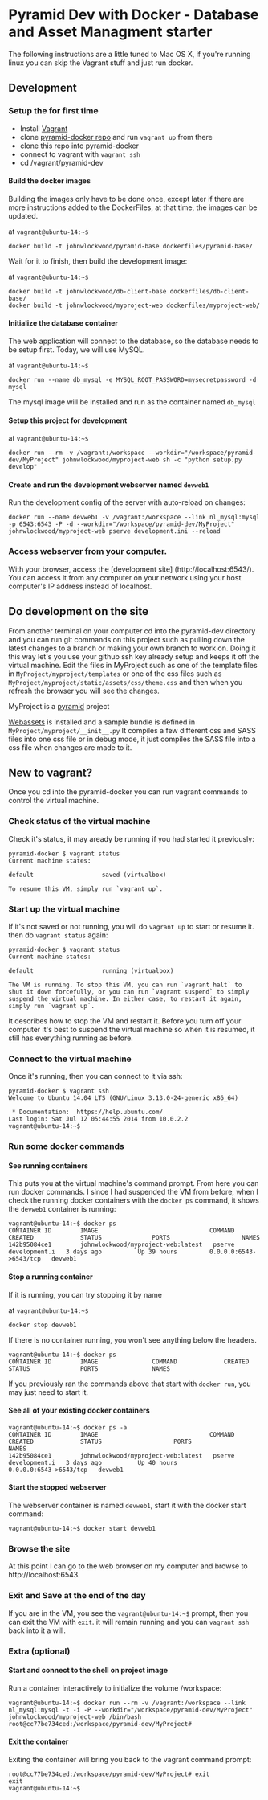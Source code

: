 # Pyramid Dev with Docker - Database and Asset Managment starter 

The following instructions are a little tuned to Mac OS X, if you're running linux you can skip the Vagrant stuff
and just run docker.

## Development

### Setup the for first time

* Install [Vagrant](http://www.vagrantup.com)
* clone [pyramid-docker repo](https://github.com/johnwlockwood/pyramid-docker) and run `vagrant up` from there
* clone this repo into pyramid-docker
* connect to vagrant with `vagrant ssh`
* cd /vagrant/pyramid-dev

#### Build the docker images

Building the images only have to be done once, except later if there are more instructions added to the DockerFiles, at that time, the images can be updated.

at `vagrant@ubuntu-14:~$ `

    docker build -t johnwlockwood/pyramid-base dockerfiles/pyramid-base/

Wait for it to finish, then build the development image:

at `vagrant@ubuntu-14:~$ `

    docker build -t johnwlockwood/db-client-base dockerfiles/db-client-base/
    docker build -t johnwlockwood/myproject-web dockerfiles/myproject-web/


#### Initialize the database container
The web application will connect to the database, so the database needs to be setup first.
Today, we will use MySQL.

at `vagrant@ubuntu-14:~$ `

    docker run --name db_mysql -e MYSQL_ROOT_PASSWORD=mysecretpassword -d mysql
    
The mysql image will be installed and run as the container named `db_mysql`

#### Setup this project for development

at `vagrant@ubuntu-14:~$ `

    docker run --rm -v /vagrant:/workspace --workdir="/workspace/pyramid-dev/MyProject" johnwlockwood/myproject-web sh -c "python setup.py develop"

#### Create and run the development webserver named `devweb1`

Run the development config of the server with auto-reload on changes:

    docker run --name devweb1 -v /vagrant:/workspace --link nl_mysql:mysql -p 6543:6543 -P -d --workdir="/workspace/pyramid-dev/MyProject" johnwlockwood/myproject-web pserve development.ini --reload

### Access webserver from your computer.

With your browser, access the [development site] (http://localhost:6543/). You can access it from any computer on your network using your host computer's IP address instead of localhost.

## Do development on the site

From another terminal on your computer cd into the pyramid-dev directory and you can run git commands on this project such as pulling down the latest changes to a branch or making your own branch to work on. Doing it this way let's you use your github ssh key already setup and keeps it off the virtual machine.
Edit the files in MyProject such as one of the template files in `MyProject/myproject/templates` or one of the css files such as `MyProject/myproject/static/assets/css/theme.css` and then when you refresh the browser you will see the changes.


MyProject is a [pyramid](http://docs.pylonsproject.org/projects/pyramid/en/1.5-branch/narr/project.html) project

[Webassets](http://webassets.readthedocs.org/en/latest/bundles.html) is installed and a sample bundle is defined in `MyProject/myproject/__init__.py` It compiles a few different css and SASS files into one css file or in debug mode, it just compiles the SASS file into a css file when changes are made to it.


## New to vagrant?

Once you cd into the pyramid-docker you can run vagrant commands to control the 
virtual machine.

### Check status of the virtual machine

Check it's status, it may aready be running if you had started it previously:

    pyramid-docker $ vagrant status
    Current machine states:

    default                   saved (virtualbox)

    To resume this VM, simply run `vagrant up`.

### Start up the virtual machine

If it's not saved or not running, you will do `vagrant up` to start or resume it.
then do `vagrant status` again:

    pyramid-docker $ vagrant status
    Current machine states:

    default                   running (virtualbox)

    The VM is running. To stop this VM, you can run `vagrant halt` to
    shut it down forcefully, or you can run `vagrant suspend` to simply
    suspend the virtual machine. In either case, to restart it again,
    simply run `vagrant up`.

It describes how to stop the VM and restart it.
Before you turn off your computer it's best to suspend the virtual machine so when it is resumed,
it still has everything running as before.

### Connect to the virtual machine

Once it's running, then you can connect to it via ssh:

    pyramid-docker $ vagrant ssh
    Welcome to Ubuntu 14.04 LTS (GNU/Linux 3.13.0-24-generic x86_64)

     * Documentation:  https://help.ubuntu.com/
    Last login: Sat Jul 12 05:44:55 2014 from 10.0.2.2
    vagrant@ubuntu-14:~$

### Run some docker commands
#### See running containers
This puts you at the virtual machine's command prompt. From here you can run docker commands.
I since I had suspended the VM from before, when I check the running docker containers with
the `docker ps` command, it shows the `devweb1` container is running:

    vagrant@ubuntu-14:~$ docker ps
    CONTAINER ID        IMAGE                               COMMAND                CREATED             STATUS              PORTS                    NAMES
    142b95084ce1        johnwlockwood/myproject-web:latest   pserve development.i   3 days ago          Up 39 hours         0.0.0.0:6543->6543/tcp   devweb1

#### Stop a running container

If it is running, you can try stopping it by name

at `vagrant@ubuntu-14:~$ `

    docker stop devweb1

If there is no container running, you won't see anything below the headers.

    vagrant@ubuntu-14:~$ docker ps
    CONTAINER ID        IMAGE               COMMAND             CREATED             STATUS              PORTS               NAMES

If you previously ran the commands above that start with `docker run`, you may
just need to start it.

#### See all of your existing docker containers

    vagrant@ubuntu-14:~$ docker ps -a
    CONTAINER ID        IMAGE                               COMMAND                CREATED             STATUS                    PORTS                    NAMES
    142b95084ce1        johnwlockwood/myproject-web:latest   pserve development.i   3 days ago          Up 40 hours               0.0.0.0:6543->6543/tcp   devweb1

#### Start the stopped webserver

The webserver container is named `devweb1`, start it with the docker start command:

    vagrant@ubuntu-14:~$ docker start devweb1

### Browse the site

At this point I can go to the web browser on my computer and browse to http://localhost:6543.

### Exit and Save at the end of the day

If you are in the VM, you see the `vagrant@ubuntu-14:~$` prompt, then you can exit the VM with `exit`.
it will remain running and you can `vagrant ssh` back into it a will.

### Extra (optional)

#### Start and connect to the shell on project image 

Run a container interactively to initialize the volume /workspace:

    vagrant@ubuntu-14:~$ docker run --rm -v /vagrant:/workspace --link nl_mysql:mysql -t -i -P --workdir="/workspace/pyramid-dev/MyProject" johnwlockwood/myproject-web /bin/bash
    root@cc77be734ced:/workspace/pyramid-dev/MyProject#

#### Exit the container

Exiting the container will bring you back to the vagrant command prompt:

    root@cc77be734ced:/workspace/pyramid-dev/MyProject# exit
    exit
    vagrant@ubuntu-14:~$


